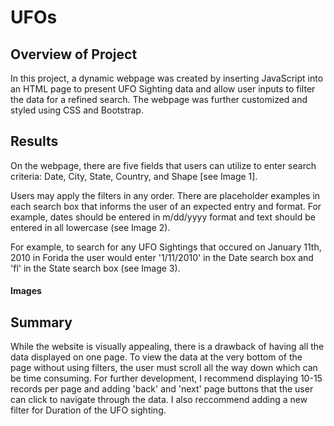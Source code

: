 # UFOs

## Overview of Project
In this project, a dynamic webpage was created by inserting JavaScript into an HTML page to present UFO Sighting data and allow user inputs to filter the data for a refined search. The webpage was further customized and styled using CSS and Bootstrap.  

## Results
On the webpage, there are five fields that users can utilize to enter search criteria: Date, City, State, Country, and Shape [see Image 1]. 

Users may apply the filters in any order. There are placeholder examples in each search box that informs the user of an expected entry and format. For example, dates should be entered in m/dd/yyyy format and text should be entered in all lowercase (see Image 2).   

For example, to search for any UFO Sightings that occured on January 11th, 2010 in Forida the user would enter '1/11/2010' in the Date search box and 'fl' in the State search box (see Image 3). 

#### Images



## Summary

While the website is visually appealing, there is a drawback of having all the data displayed on one page. To view the data at the very bottom of the page without using filters, the user must scroll all the way down which can be time consuming. For further development, I recommend displaying 10-15 records per page and adding 'back' and 'next' page buttons that the user can click to navigate through the data. I also reccommend adding a new filter for Duration of the UFO sighting. 
